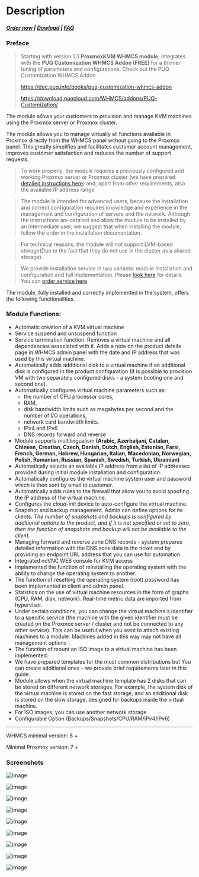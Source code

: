 # Description

#####  [Order now](https://puqcloud.com/index.php?rp=/store/whmcs-module-proxmox-kvm) | [Dowload](https://download.puqcloud.com/WHMCS/servers/PUQ_WHMCS-Proxmox-KVM/) | [FAQ](https://faq.puqcloud.com/)

### Preface

>Starting with version 1.3 **ProxmoxKVM WHMCS module**, integrates with the **PUQ Customization WHMCS Addon (FREE)** for a thinner tuning of parameters and configurations.
>Check out the PUQ Customization WHMCS Addon
>
>https://doc.puq.info/books/puq-customization-whmcs-addon
>
>https://download.puqcloud.com/WHMCS/addons/PUQ-Customization/

The module allows your customers to provision and manage KVM machines using the Proxmox server or Proxmox cluster.

The module allows you to manage virtually all functions available in Proxmox directly from the WHMCS panel without going to the Proxmox panel. This greatly simplifies and facilitates customer account management, improves customer satisfaction and reduces the number of support requests.

>To work properly, the module requires a previously configured and working Proxmox server or Proxmox cluster (we have prepared [detailed instructions here](https://doc.puq.info/books/proxmoxkvm-whmcs-module/chapter/installation-and-configuration-guide)) and, apart from other requirements, also the available IP address range

>The module is intended for advanced users, because the installation and correct configuration requires knowledge and experience in the management and configuration of servers and the network. Although the instructions are detailed and allow the module to be installed by an intermediate user, we suggest that when installing the module, follow the order in the installation documentation.

>For technical reasons, the module will not support LVM-based storage(Due to the fact that they do not use in the cluster as a shared storage).

>We provide installation service in two variants: module installation and configuration and full implementation. Please [look here](https://panel.puqcloud.com/link.php?id=27) for details. You can [order service here](https://panel.puqcloud.com/index.php?rp=/store/whmcs-module-proxmox-kvm/whmcs-proxmox-kvm-installation-service).

The module, fully installed and correctly implemented in the system, offers the following functionalities.

### Module Functions:

- Automatic creation of a KVM virtual machine
- Service suspend and unsuspend function
- Service termination function. Removes a virtual machine and all dependencies associated with it. Adds a note on the product details page in WHMCS admin panel with the date and IP address that was used by this virtual machine.
- Automatically adds additional disk to a virtual machine if an additional disk is configured in the product configuration (It is possible to provision VM with two separately configured disks - a system booting one and second one).
- Automatically configures virtual machine parameters such as: 
    - the number of CPU processor cores,
    - RAM,
    - disk bandwidth limits such as megabytes per second and the number of I/O operations,
    - network card bandwidth limits.
    - IPv4 and IPv6
    - DNS records forward and reverse
- Module supports multilingualism **(Arabic, Azerbaijani, Catalan, Chinese, Croatian, Czech, Danish, Dutch, English, Estonian, Farsi, French, German, Hebrew, Hungarian, Italian, Macedonian, Norwegian, Polish, Romanian, Russian, Spanish, Swedish, Turkish, Ukrainian)**
- Automatically selects an available IP address from a list of IP addresses provided during initial module installation and configuration.
- Automatically configures the virtual machine system user and password which is then sent by email to customer.
- Automatically adds rules to the firewall that allow you to avoid spoofing the IP address of the virtual machine.
- Configures the *cloud-init* device to auto-configure the virtual machine.
- Snapshot and backup management. Admin can define options for its clients. *The number of snapshots and backups is configured by additional options to the product, and if it is not specified or set to zero, then the function of snapshots and backup will not be available to the client.*
- Managing forward and reverse zone DNS records - system prepares detailed information with the DNS zone data in the ticket and by providing an endpoint URL address that you can use for automation
- Integrated noVNC WEB console for KVM access
- Implemented the function of reinstalling the operating system with the ability to change the operating system to another.
- The function of resetting the operating system (root) password has been implemented in client and admin panel.
- Statistics on the use of virtual machine resources in the form of graphs (CPU, RAM, disk, network). Real-time metric data are imported from hypervisor.
- Under certain conditions, you can change the virtual machine's identifier to a specific service (the machine with the given identifier must be created on the Proxmox server / cluster and not be connected to any other service). This can be useful when you want to attach existing machines to a module. Machines added in this way may not have all management options
- The function of mount an ISO image to a virtual machine has been implemented.
- We have prepared templates for the most common distributions but You can create additional ones - we provide brief requirements later in this guide.
- Module allows when the virtual machine template has 2 disks that can be stored on different network storages. For example, the system disk of the virtual machine is stored on the fast storage, and an additional disk is stored on the slow storage, designed for backups inside the virtual machine.
- For ISO images, you can use another network storage
- Configurable Option (Backups/Snapshots/CPU/RAM/IPv4/IPv6)


- - - - - -

WHMCS minimal version: 8 +

Minimal Proxmox version: 7 +

### Screenshots

![image](https://github.com/PUQ-sp-z-o-o/WHMCS-Module-Proxmox-KVM/assets/81689153/2efc1e27-0662-48f1-abce-4c20c408fb1c)

![image](https://github.com/PUQ-sp-z-o-o/WHMCS-Module-Proxmox-KVM/assets/81689153/52a2a142-e938-42df-9748-f939748d3ab9)

![image](https://github.com/PUQ-sp-z-o-o/WHMCS-Module-Proxmox-KVM/assets/81689153/a905839b-34fd-4792-8576-185e4f0a6b3c)

![image](https://github.com/PUQ-sp-z-o-o/WHMCS-Module-Proxmox-KVM/assets/81689153/e2ef55be-0691-4c4b-92f5-61b8ce2023b1)

![image](https://github.com/PUQ-sp-z-o-o/WHMCS-Module-Proxmox-KVM/assets/81689153/030eb710-b3e5-4ce7-83ec-7dd2c3dd37ce)

![image](https://github.com/PUQ-sp-z-o-o/WHMCS-Module-Proxmox-KVM/assets/81689153/fd56f743-8d6e-4c58-bbae-f4a04cfc9473)

![image](https://github.com/PUQ-sp-z-o-o/WHMCS-Module-Proxmox-KVM/assets/81689153/48fb7a12-cd3c-48d2-a61f-73e3986558e4)

![image](https://github.com/PUQ-sp-z-o-o/WHMCS-Module-Proxmox-KVM/assets/81689153/865e0a15-58a3-4763-ad6c-58f1e5f4159e)

![image](https://github.com/PUQ-sp-z-o-o/WHMCS-Module-Proxmox-KVM/assets/81689153/d97c7c7d-e7f8-4d1c-a5d9-8add40f98d94)
